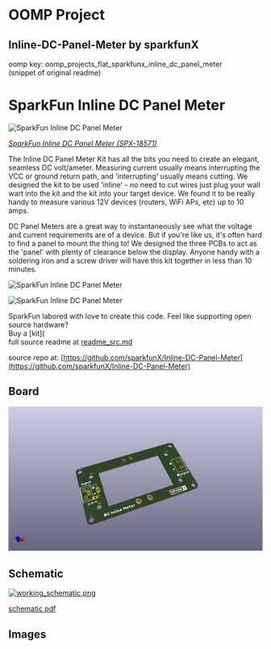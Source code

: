 # OOMP Project  
## Inline-DC-Panel-Meter  by sparkfunX  
  
oomp key: oomp_projects_flat_sparkfunx_inline_dc_panel_meter  
(snippet of original readme)  
  
SparkFun Inline DC Panel Meter  
========================================  
  
![SparkFun Inline DC Panel Meter](https://cdn.sparkfun.com//assets/parts/1/8/0/3/4/18571-Inline_DC_Panel_Meter_Kit-06.jpg)  
  
[*SparkFun Inline DC Panel Meter (SPX-18571)*](https://www.sparkfun.com/products/18571)  
  
  
The Inline DC Panel Meter Kit has all the bits you need to create an elegant, seamless DC volt/ameter. Measuring current usually means interrupting the VCC or ground return path, and 'interrupting' usually means cutting. We designed the kit to be used 'inline' - no need to cut wires just plug your wall wart into the kit and the kit into your target device. We found it to be really handy to measure various 12V devices (routers, WiFi APs, etc) up to 10 amps.  
  
DC Panel Meters are a great way to instantaneously see what the voltage and current requirements are of a device. But if you're like us, it's often hard to find a panel to mount the thing to! We designed the three PCBs to act as the 'panel' with plenty of clearance below the display. Anyone handy with a soldering iron and a screw driver will have this kit together in less than 10 minutes.  
  
![SparkFun Inline DC Panel Meter](https://cdn.sparkfun.com/r/600-600/assets/1/1/8/8/0/18571-Inline_DC_Panel_Meter_Kit-09.jpg)  
  
![SparkFun Inline DC Panel Meter](https://cdn.sparkfun.com/r/600-600/assets/4/b/6/c/b/18571-Inline_DC_Panel_Meter_Kit-08.jpg)  
  
SparkFun labored with love to create this code. Feel like supporting open source hardware?   
Buy a [kit](  
  full source readme at [readme_src.md](readme_src.md)  
  
source repo at: [https://github.com/sparkfunX/Inline-DC-Panel-Meter](https://github.com/sparkfunX/Inline-DC-Panel-Meter)  
## Board  
  
[![working_3d.png](working_3d_600.png)](working_3d.png)  
## Schematic  
  
[![working_schematic.png](working_schematic_600.png)](working_schematic.png)  
  
[schematic pdf](working_schematic.pdf)  
## Images  
